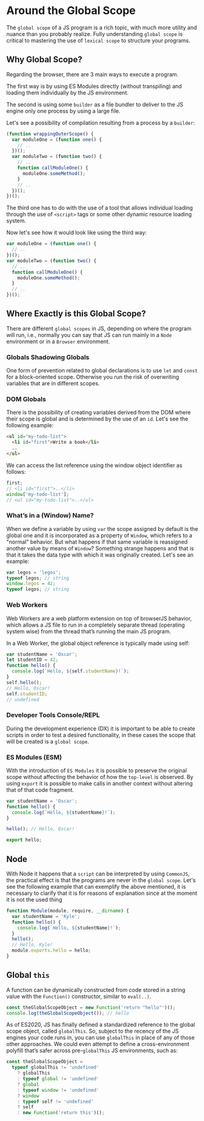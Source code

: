 # Around the Global Scope

The `global scope` of a JS program is a rich topic, with much more utility and nuance than you probably realize. Fully understanding `global scope` is critical to mastering the use of `lexical scope` to structure your programs.

## Why Global Scope?

Regarding the browser, there are 3 main ways to execute a program.

The first way is by using ES Modules directly (without transpiling) and loading them individually by the JS environment.

The second is using some `builder` as a file bundler to deliver to the JS engine only one process by using a large file.

Let's see a possibility of compilation resulting from a process by a `builder`:

```javascript
(function wrappingOuterScope() {
  var moduleOne = (function one() {
    // ..
  })();
  var moduleTwo = (function two() {
    // ..
    function callModuleOne() {
      moduleOne.someMethod();
    }
    // ..
  })();
})();
```

The third one has to do with the use of a tool that allows individual loading through the use of `<script>` tags or some other dynamic resource loading system.

Now let's see how it would look like using the third way:

```javascript
var moduleOne = (function one() {
  // ..
})();
var moduleTwo = (function two() {
  // ..
  function callModuleOne() {
    moduleOne.someMethod();
  }
  // ..
})();
```

## Where Exactly is this Global Scope?

There are different `global scopes` in JS, depending on where the program will run, i.e., normally you can say that JS can run mainly in a `Node` environment or in a `Browser` environment.

### Globals Shadowing Globals

One form of prevention related to global declarations is to use `let` and `const` for a block-oriented scope. Otherwise you run the risk of overwriting variables that are in different scopes.

### DOM Globals

There is the possibility of creating variables derived from the DOM where their scope is global and is determined by the use of an `id`. Let's see the following example:

```html
<ul id="my-todo-list">
  <li id="first">Write a book</li>
  ..
</ul>
```

We can access the list reference using the window object identifier as follows:

```javascript
first;
// <li id="first">..</li>
window['my-todo-list'];
// <ul id="my-todo-list">..</ul>
```

### What’s in a (Window) Name?

When we define a variable by using `var` the scope assigned by default is the global one and it is incorporated as a property of `Window`, which refers to a "normal" behavior. But what happens if that same variable is reassigned another value by means of `Window`? Something strange happens and that is that it takes the data type with which it was originally created. Let's see an example:

```javascript
var legos = 'legos';
typeof legos; // string
window.legos = 42;
typeof legos; // string
```

### Web Workers

Web Workers are a web platform extension on top of browserJS behavior, which allows a JS file to run in a completely separate thread (operating system wise) from the thread that’s running the main JS program.

In a Web Worker, the global object reference is typically made using self:

```javascript
var studentName = 'Oscar';
let studentID = 42;
function hello() {
  console.log(`Hello, ${self.studentName}!`);
}
self.hello();
// Hello, Oscar!
self.studentID;
// undefined
```

### Developer Tools Console/REPL

During the development experience (DX) it is important to be able to create scripts in order to test a desired functionality, in these cases the scope that will be created is a `global scope`.

### ES Modules (ESM)

With the introduction of `ES Modules` it is possible to preserve the original scope without affecting the behavior of how the `top-level` is observed. By using `export` it is possible to make calls in another context without altering that of that code fragment.

```javascript
var studentName = 'Oscar';
function hello() {
  console.log(`Hello, ${studentName}!`);
}

hello(); // Hello, Oscar!

export hello;
```

## Node

With Node it happens that a `script` can be interpreted by using `CommonJS`, the practical effect is that the programs are never in the `global scope`. Let's see the following example that can exemplify the above mentioned, it is necessary to clarify that it is for reasons of explanation since at the moment it is not the used thing

```javascript
function Module(module, require, __dirname) {
  var studentName = 'Kyle';
  function hello() {
    console.log(`Hello, ${studentName}!`);
  }
  hello();
  // Hello, Kyle!
  module.exports.hello = hello;
}
```

## Global `this`

A function can be dynamically constructed from code stored in a string value with the `Function()` constructor, similar to `eval(..)`.

```javascript
const theGlobalScopeObject = new Function('return "hello"')();
console.log(theGlobalScopeObject()); // hello
```

As of ES2020, JS has finally defined a standardized reference to the global scope object, called `globalThis`. So, subject to the recency of the JS engines your code runs in, you can use `globalThis` in place of any of those other approaches. We could even attempt to define a cross-environment polyfill that’s safer across pre-`globalThis` JS environments, such as:

```javascript
const theGlobalScopeObject =
  typeof globalThis != 'undefined'
    ? globalThis
    : typeof global != 'undefined'
    ? global
    : typeof window != 'undefined'
    ? window
    : typeof self != 'undefined'
    ? self
    : new Function('return this')();
```
